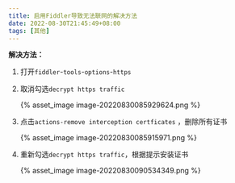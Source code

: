 ```yaml
---
title: 启用Fiddler导致无法联网的解决方法
date: 2022-08-30T21:45:49+08:00
tags: [其他]
---
```


**解决方法：**

1. 打开`fiddler`-`tools`-`options`-`https`

2. 取消勾选`decrypt https traffic`

   {% asset_image image-20220830085929624.png %}

3. 点击`actions-remove interception certficates` ，删除所有证书

   {% asset_image image-20220830085915971.png %}

4. 重新勾选`decrypt https traffic`，根据提示安装证书

   {% asset_image image-20220830090534349.png %}
